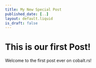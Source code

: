 ```yaml
---
title: My New Special Post
published_date: [..]
layout: default.liquid
is_draft: false
---
```

# This is our first Post!

Welcome to the first post ever on cobalt.rs!
